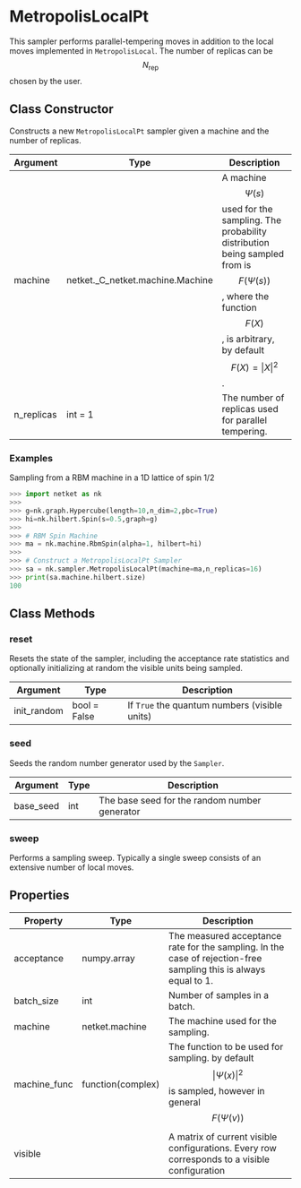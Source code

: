 # MetropolisLocalPt
This sampler performs parallel-tempering
 moves in addition to the local moves implemented in `MetropolisLocal`.
 The number of replicas can be $$ N_{\mathrm{rep}} $$ chosen by the user.

## Class Constructor
Constructs a new ``MetropolisLocalPt`` sampler given a machine
and the number of replicas.

| Argument |              Type              |                                                                                     Description                                                                                     |
|----------|--------------------------------|-------------------------------------------------------------------------------------------------------------------------------------------------------------------------------------|
|machine   |netket._C_netket.machine.Machine|A machine $$\Psi(s)$$ used for the sampling. The probability distribution being sampled from is $$F(\Psi(s))$$, where the function $$F(X)$$, is arbitrary, by default $$F(X)=\|X\|^2$$.|
|n_replicas|int = 1                         |The number of replicas used for parallel tempering.                                                                                                                                  |

### Examples
Sampling from a RBM machine in a 1D lattice of spin 1/2

```python
>>> import netket as nk
>>>
>>> g=nk.graph.Hypercube(length=10,n_dim=2,pbc=True)
>>> hi=nk.hilbert.Spin(s=0.5,graph=g)
>>>
>>> # RBM Spin Machine
>>> ma = nk.machine.RbmSpin(alpha=1, hilbert=hi)
>>>
>>> # Construct a MetropolisLocalPt Sampler
>>> sa = nk.sampler.MetropolisLocalPt(machine=ma,n_replicas=16)
>>> print(sa.machine.hilbert.size)
100

```



## Class Methods 
### reset
Resets the state of the sampler, including the acceptance rate statistics
and optionally initializing at random the visible units being sampled.

| Argument  |    Type    |                  Description                  |
|-----------|------------|-----------------------------------------------|
|init_random|bool = False|If ``True`` the quantum numbers (visible units)|

### seed
Seeds the random number generator used by the ``Sampler``.

|Argument |Type|                 Description                 |
|---------|----|---------------------------------------------|
|base_seed|int |The base seed for the random number generator|

### sweep
Performs a sampling sweep. Typically a single sweep
consists of an extensive number of local moves.



## Properties

|  Property  |         Type          |                                                                                     Description                                                                                     |
|------------|-----------------------|-------------------------------------------------------------------------------------------------------------------------------------------------------------------------------------|
|acceptance  |         numpy.array   | The measured acceptance rate for the sampling.         In the case of rejection-free sampling this is always equal to 1.                                                            |
|batch_size  |         int           | Number of samples in a batch.                                                                                                                                                       |
|machine     |         netket.machine| The machine used for the sampling.                                                                                                                                                  |
|machine_func|function(complex)      | The function to be used for sampling.                                    by default $$\|\Psi(x)\|^2$$ is sampled,                                    however in general $$F(\Psi(v))$$|
|visible     |                       |A matrix of current visible configurations. Every row                 corresponds to a visible configuration                                                                         |
